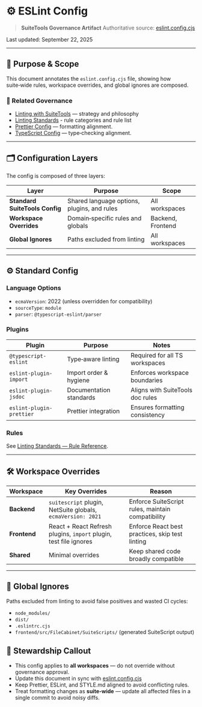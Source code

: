 # ⚙️ ESLint Config

> **SuiteTools Governance Artifact**
> Authoritative source: [eslint.config.cjs](../../../../eslint.config.cjs)

Last updated: September 22, 2025

---

## 🎯 Purpose & Scope

This document annotates the `eslint.config.cjs` file, showing how suite‑wide rules, workspace overrides, and global ignores are composed.

### 🔗 Related Governance

- [Linting with SuiteTools](/docs/guides/linting) — strategy and philosophy
- [Linting Standards](../linting-standards.md) - rule categories and rule list
- [Prettier Config](./prettier.md) — formatting alignment.
- [TypeScript Config](./typescript.md) — type‑checking alignment.

---

## 🗂️ Configuration Layers

The config is composed of three layers:

| Layer | Purpose | Scope |
|-------|---------|-------|
| **Standard SuiteTools Config** | Shared language options, plugins, and rules | All workspaces |
| **Workspace Overrides** | Domain‑specific rules and globals | Backend, Frontend |
| **Global Ignores** | Paths excluded from linting | All workspaces |

---

## ⚙️ Standard Config

### Language Options

- `ecmaVersion`: 2022 (unless overridden for compatibility)
- `sourceType`: `module`
- `parser`: `@typescript-eslint/parser`

### Plugins

| Plugin | Purpose | Notes |
|--------|---------|-------|
| `@typescript-eslint` | Type‑aware linting | Required for all TS workspaces |
| `eslint-plugin-import` | Import order & hygiene | Enforces workspace boundaries |
| `eslint-plugin-jsdoc` | Documentation standards | Aligns with SuiteTools doc rules |
| `eslint-plugin-prettier` | Prettier integration | Ensures formatting consistency |

### Rules

See [Linting Standards — Rule Reference](../linting-standards.md#-rule-reference).

---

## 🛠️ Workspace Overrides

| Workspace  | Key Overrides                                   | Reason                                |
|------------|-------------------------------------------------|---------------------------------------|
| **Backend** | `suitescript` plugin, NetSuite globals, `ecmaVersion: 2021` | Enforce SuiteScript rules, maintain compatibility |
| **Frontend** | React + React Refresh plugins, `import` plugin, test file ignores | Enforce React best practices, skip test linting |
| **Shared**  | Minimal overrides                              | Keep shared code broadly compatible   |

---

## 🚫 Global Ignores

Paths excluded from linting to avoid false positives and wasted CI cycles:

- `node_modules/`
- `dist/`
- `.eslintrc.cjs`
- `frontend/src/FileCabinet/SuiteScripts/` (generated SuiteScript output)

## 🧭 Stewardship Callout

- This config applies to **all workspaces** — do not override without governance approval.
- Update this document in sync with [eslint.config.cjs](../../../../eslint.config.cjs)
- Keep Prettier, ESLint, and STYLE.md aligned to avoid conflicting rules.
- Treat formatting changes as **suite‑wide** — update all affected files in a single commit to avoid noisy diffs.
